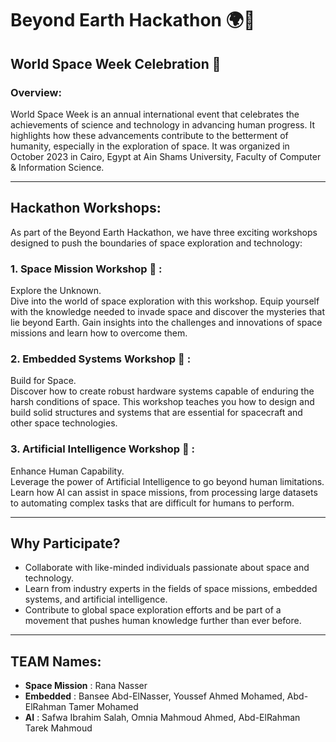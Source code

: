 # Beyond Earth Hackathon 🌍🚀

## World Space Week Celebration 🚀

### Overview: 
World Space Week is an annual international event that celebrates the achievements of science and technology in advancing human progress. It highlights how these advancements contribute to the betterment of humanity, especially in the exploration of space. It was organized in October 2023 in Cairo, Egypt at Ain Shams University, Faculty of Computer & Information Science.

---

## Hackathon Workshops:
As part of the Beyond Earth Hackathon, we have three exciting workshops designed to push the boundaries of space exploration and technology:

### 1. Space Mission Workshop 🌌 : 
Explore the Unknown.  
Dive into the world of space exploration with this workshop. Equip yourself with the knowledge needed to invade space and discover the mysteries that lie beyond Earth. Gain insights into the challenges and innovations of space missions and learn how to overcome them.

### 2. Embedded Systems Workshop 🔧 : 
Build for Space.  
Discover how to create robust hardware systems capable of enduring the harsh conditions of space. This workshop teaches you how to design and build solid structures and systems that are essential for spacecraft and other space technologies.

### 3. Artificial Intelligence Workshop 🤖 : 
Enhance Human Capability.  
Leverage the power of Artificial Intelligence to go beyond human limitations. Learn how AI can assist in space missions, from processing large datasets to automating complex tasks that are difficult for humans to perform.

---

## Why Participate? 
- Collaborate with like-minded individuals passionate about space and technology.  
- Learn from industry experts in the fields of space missions, embedded systems, and artificial intelligence.  
- Contribute to global space exploration efforts and be part of a movement that pushes human knowledge further than ever before.

---

## TEAM Names:
- **Space Mission** : Rana Nasser  
- **Embedded** : Bansee Abd-ElNasser, Youssef Ahmed Mohamed, Abd-ElRahman Tamer Mohamed  
- **AI** : Safwa Ibrahim Salah, Omnia Mahmoud Ahmed, Abd-ElRahman Tarek Mahmoud
